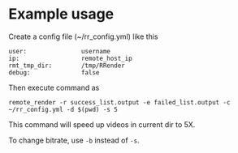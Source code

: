 # Example usage

Create a config file (~/rr_config.yml) like this

```
user:               username
ip:                 remote_host_ip
rmt_tmp_dir:        /tmp/RRender
debug:              false
```

Then execute command as

```
remote_render -r success_list.output -e failed_list.output -c ~/rr_config.yml -d $(pwd) -s 5
```

This command will speed up videos in current dir to 5X.

To change bitrate, use `-b` instead of `-s`.
